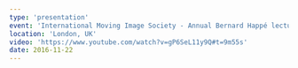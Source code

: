 ```yaml
---
type: 'presentation'
event: 'International Moving Image Society - Annual Bernard Happé lecture'
location: 'London, UK'
video: 'https://www.youtube.com/watch?v=gP6SeL11y9Q#t=9m55s'
date: 2016-11-22
---
```

